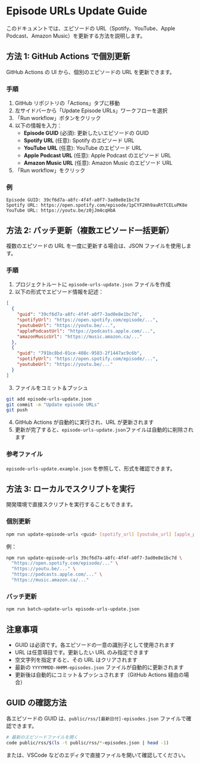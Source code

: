 # Episode URLs Update Guide

このドキュメントでは、エピソードの URL（Spotify、YouTube、Apple Podcast、Amazon Music）を更新する方法を説明します。

## 方法 1: GitHub Actions で個別更新

GitHub Actions の UI から、個別のエピソードの URL を更新できます。

### 手順

1. GitHub リポジトリの「Actions」タブに移動
2. 左サイドバーから「Update Episode URLs」ワークフローを選択
3. 「Run workflow」ボタンをクリック
4. 以下の情報を入力：
   - **Episode GUID** (必須): 更新したいエピソードの GUID
   - **Spotify URL** (任意): Spotify のエピソード URL
   - **YouTube URL** (任意): YouTube のエピソード URL
   - **Apple Podcast URL** (任意): Apple Podcast のエピソード URL
   - **Amazon Music URL** (任意): Amazon Music のエピソード URL
5. 「Run workflow」をクリック

### 例

```
Episode GUID: 39cf6d7a-a8fc-4f4f-a0f7-3ad0e8e1bc7d
Spotify URL: https://open.spotify.com/episode/1pCYF2Hh9auRtTCELuPK8e
YouTube URL: https://youtu.be/z0jJm4cqHbA
```

## 方法 2: バッチ更新（複数エピソード一括更新）

複数のエピソードの URL を一度に更新する場合は、JSON ファイルを使用します。

### 手順

1. プロジェクトルートに `episode-urls-update.json` ファイルを作成
2. 以下の形式でエピソード情報を記述：

```json
[
  {
    "guid": "39cf6d7a-a8fc-4f4f-a0f7-3ad0e8e1bc7d",
    "spotifyUrl": "https://open.spotify.com/episode/...",
    "youtubeUrl": "https://youtu.be/...",
    "applePodcastUrl": "https://podcasts.apple.com/...",
    "amazonMusicUrl": "https://music.amazon.ca/..."
  },
  {
    "guid": "791bc8bd-01ce-408c-9583-2f1447ac9c6b",
    "spotifyUrl": "https://open.spotify.com/episode/...",
    "youtubeUrl": "https://youtu.be/..."
  }
]
```

3. ファイルをコミット＆プッシュ

```bash
git add episode-urls-update.json
git commit -m "Update episode URLs"
git push
```

4. GitHub Actions が自動的に実行され、URL が更新されます
5. 更新が完了すると、`episode-urls-update.json`ファイルは自動的に削除されます

### 参考ファイル

`episode-urls-update.example.json` を参照して、形式を確認できます。

## 方法 3: ローカルでスクリプトを実行

開発環境で直接スクリプトを実行することもできます。

### 個別更新

```bash
npm run update-episode-urls <guid> [spotify_url] [youtube_url] [apple_podcast_url] [amazon_music_url]
```

例：

```bash
npm run update-episode-urls 39cf6d7a-a8fc-4f4f-a0f7-3ad0e8e1bc7d \
  "https://open.spotify.com/episode/..." \
  "https://youtu.be/..." \
  "https://podcasts.apple.com/..." \
  "https://music.amazon.ca/..."
```

### バッチ更新

```bash
npm run batch-update-urls episode-urls-update.json
```

## 注意事項

- GUID は必須です。各エピソードの一意の識別子として使用されます
- URL は任意項目です。更新したい URL のみ指定できます
- 空文字列を指定すると、その URL はクリアされます
- 最新の `YYYYMMDD-HHMM-episodes.json` ファイルが自動的に更新されます
- 更新後は自動的にコミット＆プッシュされます（GitHub Actions 経由の場合）

## GUID の確認方法

各エピソードの GUID は、`public/rss/[最新日付]-episodes.json` ファイルで確認できます。

```bash
# 最新のエピソードファイルを開く
code public/rss/$(ls -t public/rss/*-episodes.json | head -1)
```

または、VSCode などのエディタで直接ファイルを開いて確認してください。
